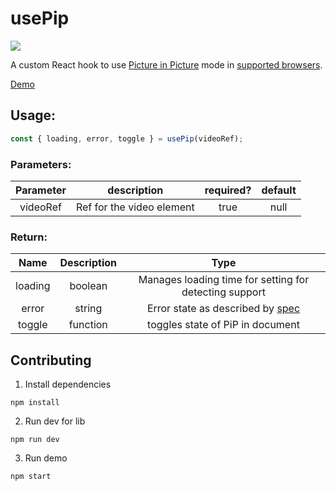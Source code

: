 # usePip

<img src="https://img.shields.io/npm/v/use-pip.svg" />

A custom React hook to use [Picture in Picture](https://wicg.github.io/picture-in-picture/) mode in [supported browsers](https://caniuse.com/#feat=picture-in-picture).

[Demo](https://boywithsilverwings.github.io/usePip)

## Usage:

```javascript
const { loading, error, toggle } = usePip(videoRef);
```

### Parameters:

| Parameter |        description        | required? | default |
| :-------: | :-----------------------: | :-------: | :-----: |
| videoRef  | Ref for the video element |   true    |  null   |

### Return:

|  Name   | Description |                                      Type                                      |
| :-----: | :---------: | :----------------------------------------------------------------------------: |
| loading |   boolean   |             Manages loading time for setting for detecting support             |
|  error  |   string    | Error state as described by [spec](https://wicg.github.io/picture-in-picture/) |
| toggle  |  function   |                        toggles state of PiP in document                        |

## Contributing

1. Install dependencies

```
npm install
```

2. Run dev for lib

```
npm run dev
```

3. Run demo

```
npm start
```
